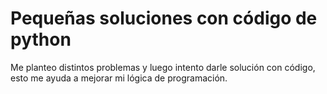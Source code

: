 <h1> Pequeñas soluciones con código de python</h1> 
 
 Me planteo distintos problemas y luego intento darle solución con código, esto me ayuda a mejorar mi lógica de programación.